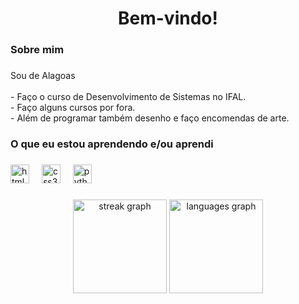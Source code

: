 <h1 align="center">Bem-vindo!</h1>

###

<h3 align="left">Sobre mim</h3>

###

<p align="left">Sou de Alagoas<br><br>- Faço o curso de Desenvolvimento de Sistemas no IFAL.<br>- Faço alguns cursos por fora.<br>- Além de programar também desenho e faço encomendas de arte.</p>

###

<h3 align="left">O que eu estou aprendendo e/ou aprendi</h3>

###

<div align="left">
  <img src="https://cdn.jsdelivr.net/gh/devicons/devicon/icons/html5/html5-original.svg" height="30" alt="html5 logo"  />
  <img width="12" />
  <img src="https://cdn.jsdelivr.net/gh/devicons/devicon/icons/css3/css3-original.svg" height="30" alt="css3 logo"  />
  <img width="12" />
  <img src="https://cdn.jsdelivr.net/gh/devicons/devicon/icons/python/python-original.svg" height="30" alt="python logo"  />
</div>

###
<div align="center">
  <img src="https://streak-stats.demolab.com?user=Isis-Maia&locale=pt-br&mode=weekly&theme=radical&hide_border=false&border_radius=10" height="150" alt="streak graph"  />
  <img src="https://github-readme-stats.vercel.app/api/top-langs?username=Isis-Maia&locale=pt-br&hide_title=false&layout=compact&card_width=320&langs_count=5&theme=radical&hide_border=false&custom_title=Linguagens%20mais%20utilizadas" height="150" alt="languages graph"  />
</div>

###


